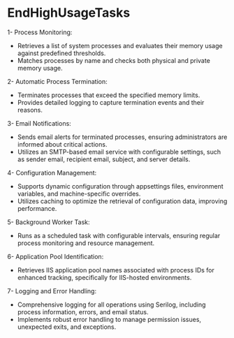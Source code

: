 # EndHighUsageTasks

1- Process Monitoring:
  - Retrieves a list of system processes and evaluates their memory usage against predefined thresholds.
  - Matches processes by name and checks both physical and private memory usage.
  
2- Automatic Process Termination:
  - Terminates processes that exceed the specified memory limits.
  - Provides detailed logging to capture termination events and their reasons.
  
3- Email Notifications:
  - Sends email alerts for terminated processes, ensuring administrators are informed about critical actions.
  - Utilizes an SMTP-based email service with configurable settings, such as sender email, recipient email, subject, and server details.
  
4- Configuration Management:
  - Supports dynamic configuration through appsettings files, environment variables, and machine-specific overrides.
  - Utilizes caching to optimize the retrieval of configuration data, improving performance.
  
5- Background Worker Task:
  - Runs as a scheduled task with configurable intervals, ensuring regular process monitoring and resource management.
  
6- Application Pool Identification:
  - Retrieves IIS application pool names associated with process IDs for enhanced tracking, specifically for IIS-hosted environments.
  
7- Logging and Error Handling:
  - Comprehensive logging for all operations using Serilog, including process information, errors, and email status.
  - Implements robust error handling to manage permission issues, unexpected exits, and exceptions.
